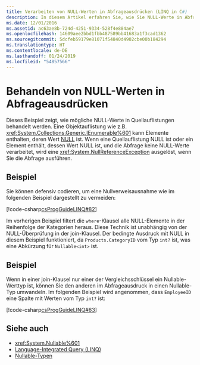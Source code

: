 ```yaml
---
title: Verarbeiten von NULL-Werten in Abfrageausdrücken (LINQ in C#)
description: In diesem Artikel erfahren Sie, wie Sie NULL-Werte in Abfrageausdrücken in C# verarbeiten.
ms.date: 12/01/2016
ms.assetid: ac63ae8b-724d-4251-9334-528f4e884ae7
ms.openlocfilehash: 14609aee2bbd1fbb487589bb41683a1f3cad1362
ms.sourcegitcommit: 5dcfeb59179e81071f54840d4902cbe00b184294
ms.translationtype: HT
ms.contentlocale: de-DE
ms.lasthandoff: 01/24/2019
ms.locfileid: "54857566"
---
```

# <a name="handle-null-values-in-query-expressions"></a>Behandeln von NULL-Werten in Abfrageausdrücken

Dieses Beispiel zeigt, wie mögliche NULL-Werte in Quellauflistungen behandelt werden. Eine Objektauflistung wie z.B. <xref:System.Collections.Generic.IEnumerable%601> kann Elemente enthalten, deren Wert [NULL](../language-reference/keywords/null.md) ist. Wenn eine Quellauflistung NULL ist oder ein Element enthält, dessen Wert NULL ist, und die Abfrage keine NULL-Werte verarbeitet, wird eine <xref:System.NullReferenceException> ausgelöst, wenn Sie die Abfrage ausführen.

## <a name="example"></a>Beispiel

Sie können defensiv codieren, um eine Nullverweisausnahme wie im folgenden Beispiel dargestellt zu vermeiden:

[!code-csharp[csProgGuideLINQ#82](~/samples/snippets/csharp/concepts/linq/how-to-handle-null-values-in-query-expressions_1.cs)]

Im vorherigen Beispiel filtert die `where`-Klausel alle NULL-Elemente in der Reihenfolge der Kategorien heraus. Diese Technik ist unabhängig von der NULL-Überprüfung in der join-Klausel. Der bedingte Ausdruck mit NULL in diesem Beispiel funktioniert, da `Products.CategoryID` vom Typ `int?` ist, was eine Abkürzung für `Nullable<int>` ist.

## <a name="example"></a>Beispiel

Wenn in einer join-Klausel nur einer der Vergleichsschlüssel ein Nullable-Werttyp ist, können Sie den anderen im Abfrageausdruck in einen Nullable-Typ umwandeln. Im folgenden Beispiel wird angenommen, dass `EmployeeID` eine Spalte mit Werten vom Typ `int?` ist:

[!code-csharp[csProgGuideLINQ#83](~/samples/snippets/csharp/concepts/linq/how-to-handle-null-values-in-query-expressions_2.cs)]

## <a name="see-also"></a>Siehe auch

- <xref:System.Nullable%601>
- [Language-Integrated Query (LINQ)](index.md)
- [Nullable-Typen](../programming-guide/nullable-types/index.md)
